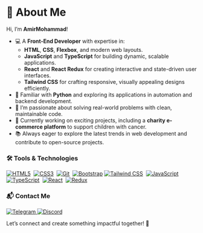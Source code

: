 <div dir="ltr" align="left">

# 👋 About Me  

Hi, I’m **AmirMohammad**!  
- 💻 A **Front-End Developer** with expertise in:  
  - **HTML**, **CSS**, **Flexbox**, and modern web layouts.  
  - **JavaScript** and **TypeScript** for building dynamic, scalable applications.  
  - **React** and **React Redux** for creating interactive and state-driven user interfaces.  
  - **Tailwind CSS** for crafting responsive, visually appealing designs efficiently.  
- 🐍 Familiar with **Python** and exploring its applications in automation and backend development.  
- 🌱 I’m passionate about solving real-world problems with clean, maintainable code.  
- 🚀 Currently working on exciting projects, including a **charity e-commerce platform** to support children with cancer.  
- 📚 Always eager to explore the latest trends in web development and contribute to open-source projects.  

### 🛠️ Tools & Technologies  
<p>
  <a href="https://www.w3.org/html/"><img src="https://skillicons.dev/icons?i=html" alt="HTML5" /></a>&nbsp;
  <a href="https://www.w3schools.com/css/"><img src="https://skillicons.dev/icons?i=css" alt="CSS3" /></a>&nbsp;
  <a href="https://git-scm.com/"><img src="https://skillicons.dev/icons?i=git" alt="Git" /></a>&nbsp;
  <a href="https://getbootstrap.com/"><img src="https://skillicons.dev/icons?i=bootstrap" alt="Bootstrap" /></a>
  <a href="https://tailwindcss.com/"><img src="https://skillicons.dev/icons?i=tailwindcss" alt="Tailwind CSS" /></a>&nbsp;
  <a href="https://developer.mozilla.org/en-US/docs/Web/JavaScript"><img src="https://skillicons.dev/icons?i=js" alt="JavaScript" /></a>&nbsp;
  <a href="https://www.typescriptlang.org/"><img src="https://skillicons.dev/icons?i=ts" alt="TypeScript" /></a>&nbsp;
  <a href="https://react.dev/"><img src="https://skillicons.dev/icons?i=react" alt="React" /></a>&nbsp;
  <a href="https://redux.js.org/"><img src="https://skillicons.dev/icons?i=redux" alt="Redux" /></a>&nbsp;



### 📬 Contact Me  
<p>
  <a href="https://t.me/xiawmir" target="_blank">
    <img src="https://img.shields.io/badge/Telegram-%230077B5.svg?style=flat&logo=telegram&logoColor=white" alt="Telegram" />
  </a>
  <a href="https://discordapp.com/users/awmir.kh" target="_blank">
    <img src="https://img.shields.io/badge/Discord-%237289DA.svg?style=flat&logo=discord&logoColor=white" alt="Discord" />
  </a>
</p>

Let’s connect and create something impactful together! 🌟  

</div>
